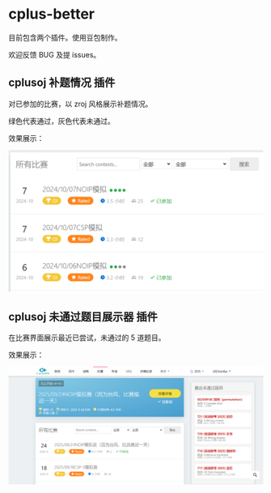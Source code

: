# cplus-better

目前包含两个插件。使用豆包制作。

欢迎反馈 BUG 及提 issues。

## cplusoj 补题情况 插件

对已参加的比赛，以 zroj 风格展示补题情况。

绿色代表通过，灰色代表未通过。

效果展示：

![alt text](image/image-1.png)

## cplusoj 未通过题目展示器 插件

在比赛界面展示最近已尝试，未通过的 $5$ 道题目。

效果展示：

![alt text](image/image-2.png)